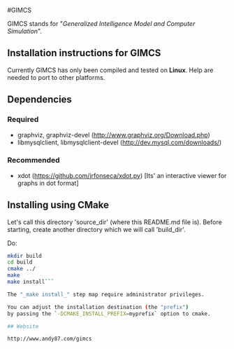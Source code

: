 #GIMCS 

GIMCS stands for "_Generalized Intelligence Model and Computer Simulation_".

## Installation instructions for GIMCS

Currently GIMCS has only been compiled and tested on **Linux**. 
Help are needed to port to other platforms.

## Dependencies

### Required

* graphviz, graphviz-devel (http://www.graphviz.org/Download.php)
* libmysqlclient, libmysqlclient-devel (http://dev.mysql.com/downloads/)

### Recommended

* xdot (https://github.com/jrfonseca/xdot.py) [Its' an interactive viewer for graphs in dot format] 

## Installing using CMake

Let's call this directory 'source_dir' (where this README.md file is).
Before starting, create another directory which we will call 'build_dir'.

Do:

``` bash    
mkdir build
cd build
cmake ../
make
make install```

The "_make install_" step map require administrator privileges.

You can adjust the installation destination (the "prefix") 
by passing the `-DCMAKE_INSTALL_PREFIX=myprefix` option to cmake.

## Website

http://www.andy87.com/gimcs

